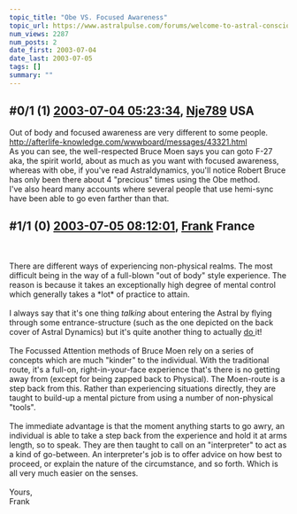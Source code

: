 ```yaml
---
topic_title: "Obe VS. Focused Awareness"
topic_url: https://www.astralpulse.com/forums/welcome-to-astral-consciousness!/obe-vs-focused-awareness
num_views: 2287
num_posts: 2
date_first: 2003-07-04
date_last: 2003-07-05
tags: []
summary: ""
---
```


## \#0/1 (1) [2003-07-04 05:23:34](https://www.astralpulse.com/forums/index.php?msg=121083), [Nje789](https://www.astralpulse.com/forums/profile/?u=2010) USA ##
<section>
Out of body and focused awareness are very different to some people.
<br>
<a class="bbc_link" href="http://afterlife-knowledge.com/wwwboard/messages/43321.html" rel="noopener" target="_blank">
 http://afterlife-knowledge.com/wwwboard/messages/43321.html
</a>
<br>
As you can see, the well-respected Bruce Moen says you can goto F-27 aka, the spirit world, about as much as you want with focused awareness, whereas with obe, if you've read Astraldynamics, you'll notice Robert Bruce has only been there about 4 "precious" times using the Obe method.
<br>
I've also heard many accounts where several people that use hemi-sync have been able to go even farther than that.
</section>

## \#1/1 (0) [2003-07-05 08:12:01](https://www.astralpulse.com/forums/index.php?msg=38100), [Frank](https://www.astralpulse.com/forums/profile/?u=359) France ##
<section>
<br>
<br>
There are different ways of experiencing non-physical realms. The most difficult being in the way of a full-blown "out of body" style experience. The reason is because it takes an exceptionally high degree of mental control which generally takes a *lot* of practice to attain.
<br>
<br>
I always say that it's one thing
<i>
 talking
</i>
about entering the Astral by flying through some entrance-structure (such as the one depicted on the back cover of Astral Dynamics) but it's quite another thing to actually
<u>
 do
</u>
it!
<br>
<br>
The Focussed Attention methods of Bruce Moen rely on a series of concepts which are much "kinder" to the individual. With the traditional route, it's a full-on, right-in-your-face experience that's there is no getting away from (except for being zapped back to Physical). The Moen-route is a step back from this. Rather than experiencing situations directly, they are taught to build-up a mental picture from using a number of non-physical "tools".
<br>
<br>
The immediate advantage is that the moment anything starts to go awry, an individual is able to take a step back from the experience and hold it at arms length, so to speak. They are then taught to call on an "interpreter" to act as a kind of go-between. An interpreter's job is to offer advice on how best to proceed, or explain the nature of the circumstance, and so forth. Which is all very much easier on the senses.
<br>
<br>
Yours,
<br>
Frank
<br>
<br>
<br>
<br>
</section>